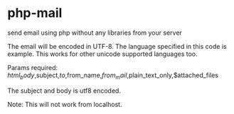# php-mail
send email using php without any libraries from your server 

The email will be encoded in UTF-8. The language specified in this code is example. This works for other unicode supported languages too.

Params required:
$html_body,$subject,$to,$from_name,$from_mail,$plain_text_only,$attached_files

The subject and body is utf8 encoded. 


Note: This will not work from localhost.